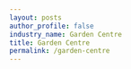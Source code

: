 ```yaml
---
layout: posts 
author_profile: false 
industry_name: Garden Centre
title: Garden Centre
permalink: /garden-centre
---
```

